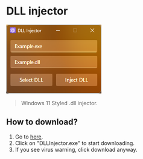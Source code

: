 # DLL injector
![Preview of Program.](//raw.githubusercontent.com/sungsoos/DLL-Injector/main/Preview.png)

> Windows 11 Styled .dll injector.

## How to download?
 1. Go to [here](//github.com/sungsoos/DLL-Injector/releases/latest).
 2. Click on "DLLInjector.exe" to start downloading.
 3. If you see virus warning, click download anyway.
